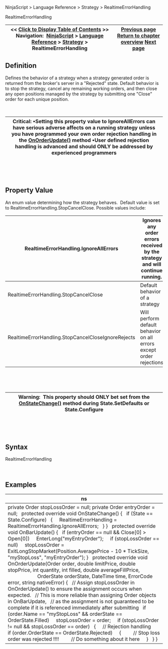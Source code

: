 ﻿


NinjaScript \> Language Reference \> Strategy \> RealtimeErrorHandling






















RealtimeErrorHandling







| \<\< [Click to Display Table of Contents](realtimeerrorhandling.md) \>\> **Navigation:**     [NinjaScript](ninjascript-1.md) \> [Language Reference](language_reference_wip-1.md) \> [Strategy](strategy-1.md) \> RealtimeErrorHandling | [Previous page](positionsaccount-1.md) [Return to chapter overview](strategy-1.md) [Next page](restartswithinminutes-1.md) |
| --- | --- |











## Definition


Defines the behavior of a strategy when a strategy generated order is returned from the broker's server in a "Rejected" state. Default behavior is to stop the strategy, cancel any remaining working orders, and then close any open positions managed by the strategy by submitting one "Close" order for each unique position.


 




| Critical: •Setting this property value to IgnoreAllErrors can have serious adverse affects on a running strategy unless you have programmed your own order rejection handling in the [OnOrderUpdate()](onorderupdate-1.md) method •User defined rejection handling is advanced and should ONLY be addressed by experienced programmers |
| --- |



 


 


## Property Value


An enum value determining how the strategy behaves.  Default value is set to RealtimeErrorHandling.StopCancelClose. Possible values include:




| RealtimeErrorHandling.IgnoreAllErrors | Ignores any order errors received by the strategy and will continue running. |
| --- | --- |
| RealtimeErrorHandling.StopCancelClose | Default behavior of a strategy |
| RealtimeErrorHandling.StopCancelCloseIgnoreRejects | Will perform default behavior on all errors except order rejections |



 


 




| Warning:  This property should ONLY bet set from the [OnStateChange()](onstatechange-1.md) method during State.SetDefaults or State.Configure |
| --- |



 


 


## Syntax


RealtimeErrorHandling


 


## 


## Examples




| ns |
| --- |
| private Order stopLossOrder \= null; private Order entryOrder \= null;   protected override void OnStateChange() {    if (State \=\= State.Configure)    {      RealtimeErrorHandling \= RealtimeErrorHandling.IgnoreAllErrors;    } }   protected override void OnBarUpdate() {    if (entryOrder \=\= null \&\& Close\[0] \> Open\[0])      EnterLong("myEntryOrder");      if (stopLossOrder \=\= null)      stopLossOrder \= ExitLongStopMarket(Position.AveragePrice \- 10 \* TickSize, "myStopLoss", "myEntryOrder"); }   protected override void OnOrderUpdate(Order order, double limitPrice, double stopPrice, int quantity, int filled, double averageFillPrice,                                      OrderState orderState, DateTime time, ErrorCode error, string nativeError) {    // Assign stopLossOrder in OnOrderUpdate() to ensure the assignment occurs when expected.    // This is more reliable than assigning Order objects in OnBarUpdate,    // as the assignment is not guaranteed to be complete if it is referenced immediately after submitting    if (order.Name \=\= "myStopLoss" \&\& orderState \=\= OrderState.Filled)      stopLossOrder \= order;      if (stopLossOrder !\= null \&\& stopLossOrder \=\= order)    {      // Rejection handling      if (order.OrderState \=\= OrderState.Rejected)      {          // Stop loss order was rejected !!!!          // Do something about it here      }    } } |



 








